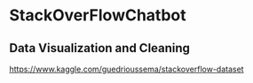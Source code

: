 # StackOverFlowChatbot
## Data Visualization and Cleaning
https://www.kaggle.com/guedrioussema/stackoverflow-dataset
